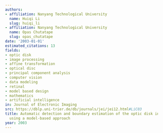 ```yaml
---
authors:
- affiliation: Nanyang Technological University
  name: Huiqi Li
  slug: huiqi_li
- affiliation: Nanyang Technological University
  name: Opas Chutatape
  slug: opas_chutatape
date: '2003-01-01'
estimated_citations: 13
fields:
- optic disk
- image processing
- affine transformation
- optical disc
- principal component analysis
- computer vision
- data modeling
- retinal
- model based design
- mathematics
- artificial intelligence
in: Journal of Electronic Imaging
src: https://dblp.uni-trier.de/db/journals/jei/jei12.html#LiC03
title: Automatic detection and boundary estimation of the optic disk in retinal images
  using a model-based approach
year: 2003
---
```

